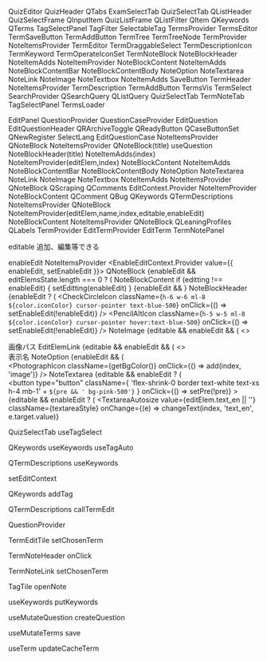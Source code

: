 QuizEditor
  QuizHeader
  QTabs
  ExamSelectTab
  QuizSelectTab
    QListHeader
    QuizSelectFrame
      QInputItem
      QuizListFrame
        QListFilter
        QItem
          QKeywords
            QTerms
    TagSelectPanel
      TagFilter
      SelectableTag
    TermsProvider
      TermsEditor
        TermSaveButton
        TermAddButton
        TermTree
          TermTreeNode
            TermProvider
              NoteItemsProvider
                TermEditor
                  TermDraggableSelect
                    TermDescriptionIcon 
                    TermKeyword 
                    TermOperateIconSet
                  TermNoteBlock
                    NoteBlockHeader
                    NoteItemAdds
                    NoteItemProvider
                      NoteBlockContent
                        NoteItemAdds
                        NoteBlockContentBar
                        NoteBlockContentBody
                          NoteOption
                          NoteTextarea
                          NoteLink
                          NoteImage
                          NoteTextbox
                        NoteItemAdds
                  SaveButton
                TermHeader
                NoteItemsProvider
                  TermDescription
              TermAddButton
        TermsVis
          TermSelect
     SearchProvider
      QSearchQuery
  QListQuery
    QuizSelectTab
  TermNoteTab
    TagSelectPanel
    TermsLoader

  EditPanel
    QuestionProvider
      QuestionCaseProvider
        EditQuestion
          EditQuestionHeader
            QRArchiveToggle
            QReadyButton
            QCaseButtonSet
            QNewRegister
            SelectLang
          EditQuestionCase
            NoteItemsProvider
              QNoteBlock
          NoteItemsProvider
            QNoteBlock(title)
              useQuestion
              NoteBlockHeader(title)
              NoteItemAdds(index)
              NoteItemProvider(editElem,index)
                NoteBlockContent
                  NoteItemAdds
                  NoteBlockContentBar
                  NoteBlockContentBody
                    NoteOption
                    NoteTextarea
                    NoteLink
                    NoteImage
                    NoteTextbox
                  NoteItemAdds
          NoteItemsProvider
            QNoteBlock
          QScraping
            QComments
              EditContext.Provider
                NoteItemProvider
                  NoteBlockContent
                QComment
          QBug
          QKeywords
          QTermDescriptions
            NoteItemsProvider
              QNoteBlock
                NoteItemProvider(editElem,name,index,editable,enableEdit)
                  NoteBlockContent
          NoteItemsProvider
            QNoteBlock
          QLeaningProfiles
          QLabels
    TermProvider
      EditTermProvider
        EditTerm
  TermNotePanel
            
editable
追加、編集等できる

enableEdit
NoteItemsProvider
      <EnableEditContext.Provider value={{ enableEdit, setEnableEdit }}>
QNoteBlock
      {enableEdit && editElemsState.length === 0 ? (
        <NoteItemAdds index={-1} />
NoteBlockContent
      if (editting !== enableEdit) {
        setEditting(enableEdit)
      }
        {enableEdit && <NoteBlockContentBar />}
NoteBlockHeader
        {enableEdit ? (
          <CheckCircleIcon
            className={`h-6 w-6 ml-8 ${color.iconColor} cursor-pointer text-blue-500`}
            onClick={() => setEnableEdit(!enableEdit)}
          />
          <PencilAltIcon
            className={`h-5 w-5 ml-8 ${color.iconColor} cursor-pointer hover:text-blue-500`}
            onClick={() => setEnableEdit(!enableEdit)}
          />
NoteImage
      {editable && enableEdit && (
        <>
          <div>
            <span className="mx-6 py-4 my-2 text-blue-700 font-bold text-xs">
              画像パス
            </span>
EditElemLink
      {editable && enableEdit && (
        <>
          <div className="flex flex-row items-center">
            <span className="w-12 mx-2 my-2 text-gray-500 font-bold text-xs">
              表示名
            </span>
NoteOption
      {enableEdit && (
        <div className="flex flex-row-reverse pr-8 py-2 space-x-8 ">
          <PhotographIcon
            className={getBgColor()}
            onClick={() => add(index, 'image')}
          />
NoteTextarea
          {editable && enableEdit ? (
            <div>
              <button
                type="button"
                className={
                  'flex-shrink-0 border text-white text-xs h-4 mb-1' +
                  `${pre && ' bg-pink-500'}`
                }
                onClick={() => setPre(!pre)}
              >
          {editable && enableEdit ? (
            <TextareaAutosize
              value={editElem.text_en || ''}
              className={textareaStyle}
              onChange={(e) => changeText(index, 'text_en', e.target.value)}


QuizSelectTab
  useTagSelect

QKeywords
  useKeywords
  useTagAuto

QTermDescriptions
  useKeywords


setEditContext

QKeywords
  addTag

QTermDescriptions
  callTermEdit

QuestionProvider


TermEditTile
  setChosenTerm

TermNoteHeader
  onClick

TermNoteLink
  setChosenTerm

TagTile
  openNote

useKeywords
  putKeywords

useMutateQuestion
  createQuestion

useMutateTerms
  save

useTerm
  updateCacheTerm


